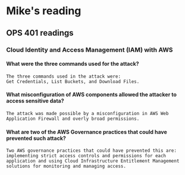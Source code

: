 # Mike's reading

## OPS 401 readings

### Cloud Identity and Access Management (IAM) with AWS

#### What were the three commands used for the attack?
    The three commands used in the attack were:
    Get Credentials, List Buckets, and Download Files.
#### What misconfiguration of AWS components allowed the attacker to access sensitive data?
    The attack was made possible by a misconfiguration in AWS Web Application Firewall and overly broad permissions.
#### What are two of the AWS Governance practices that could have prevented such attack?
    Two AWS governance practices that could have prevented this are: implementing strict access controls and permissions for each application and using Cloud Infrastructure Entitlement Management solutions for monitoring and managing access.